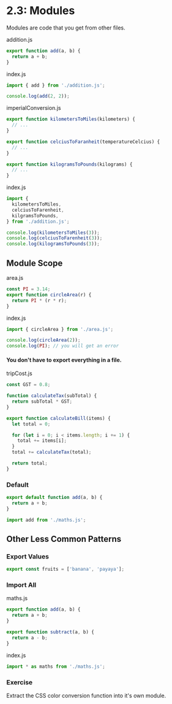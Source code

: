 # 2.3: Modules

Modules are code that you get from other files.

addition.js

```js
export function add(a, b) {
  return a + b;
}
```

index.js

```js
import { add } from './addition.js';

console.log(add(2, 2));
```

imperialConversion.js

```js
export function kilometersToMiles(kilometers) {
  // ...
}

export function celciusToFaranheit(temperatureCelcius) {
  // ...
}

export function kilogramsToPounds(kilograms) {
  // ...
}
```

index.js

```js
import {
  kilometersToMiles,
  celciusToFarenheit,
  kilgramsToPounds,
} from './addition.js';

console.log(kilometersToMiles(3));
console.log(celciusToFarenheit(3));
console.log(kilogramsToPounds(3));
```

## Module Scope

area.js

```js
const PI = 3.14;
export function circleArea(r) {
  return PI * (r * r);
}
```

index.js

```js
import { circleArea } from './area.js';

console.log(circleArea(2));
console.log(PI); // you will get an error
```

#### You don't have to export everything in a file.

tripCost.js

```js
const GST = 0.8;

function calculateTax(subTotal) {
  return subTotal * GST;
}

export function calculateBill(items) {
  let total = 0;

  for (let i = 0; i < items.length; i += 1) {
    total += items[i];
  }
  total += calculateTax(total);

  return total;
}
```

### Default

```js
export default function add(a, b) {
  return a + b;
}
```

```js
import add from './maths.js';
```

## Other Less Common Patterns

### Export Values

```js
export const fruits = ['banana', 'payaya'];
```

### Import All

maths.js

```js
export function add(a, b) {
  return a + b;
}

export function subtract(a, b) {
  return a - b;
}
```

index.js

```js
import * as maths from './maths.js';
```

### Exercise

Extract the CSS color conversion function into it's own module.
